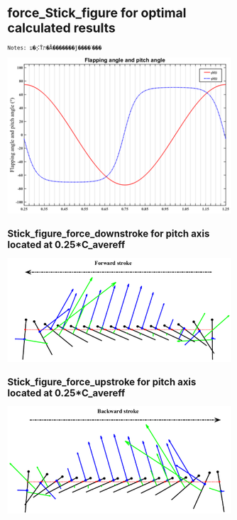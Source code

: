 # force_Stick_figure for optimal calculated results 
```
Notes: ע�⡪Ťת�Ǻ�������ǰ����˸���
```
![Wing Kinematic Motion](https://github.com/xijunke/HoverEnergyConsumptionOptimizations_WGP_WKP/blob/main/WingM6_3_10parameters_variable_C_F_2/force_stick_figure/pic_png/%E6%8B%8D%E6%89%93%E8%A7%92%E5%92%8C%E6%89%AD%E8%BD%AC%E8%A7%92%E9%9A%8F%E6%97%B6%E9%97%B4%E7%9A%84%E5%8F%98%E5%8C%96%E8%A7%84%E5%BE%8B.png)

## Stick_figure_force_downstroke for pitch axis located at 0.25*C_avereff
![force_Stick_figure](https://github.com/xijunke/HoverEnergyConsumptionOptimizations_WGP_WKP/blob/main/WingM6_3_10parameters_variable_C_F_2/force_stick_figure/pic_png/Stick_figure_force_downstroke_%E5%B9%B3%E5%9D%87%E5%BC%A6%E9%95%BF_%E6%89%AD%E8%BD%AC%E8%BD%B4025C_avereff.png)

## Stick_figure_force_upstroke for pitch axis located at 0.25*C_avereff
![force_Stick_figure](https://github.com/xijunke/HoverEnergyConsumptionOptimizations_WGP_WKP/blob/main/WingM6_3_10parameters_variable_C_F_2/force_stick_figure/pic_png/Stick_figure_force_upstroke_%E5%B9%B3%E5%9D%87%E5%BC%A6%E9%95%BF_%E6%89%AD%E8%BD%AC%E8%BD%B4025C_avereff.png)
